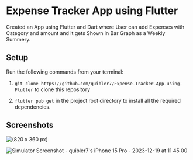 
# Expense Tracker App using Flutter

Created an App using Flutter and Dart where User can add Expenses with Category and amount and it gets Shown in Bar Graph as a Weekly Summery.




## Setup

Run the following commands from your terminal:

1) `git clone https://github.com/quibler7/Expense-Tracker-App-using-Flutter` to clone this repository 

2) `flutter pub get` in the project root directory to install all the required dependencies.

## Screenshots 


![(820 x 360 px)](https://github.com/quibler7/Expense-Tracker-App-using-Flutter/assets/37498892/dfbba857-b0e7-4b91-b071-faf5176d0e56)

![Simulator Screenshot - quibler7's iPhone 15 Pro - 2023-12-19 at 11 45 00](https://github.com/quibler7/Expense-Tracker-App-using-Flutter/assets/37498892/f3f4ae79-1985-49a3-b9b2-1f94513d8bad)

